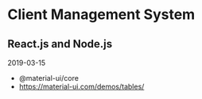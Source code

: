 # Client Management System
React.js and Node.js
---
2019-03-15
- @material-ui/core
- https://material-ui.com/demos/tables/
